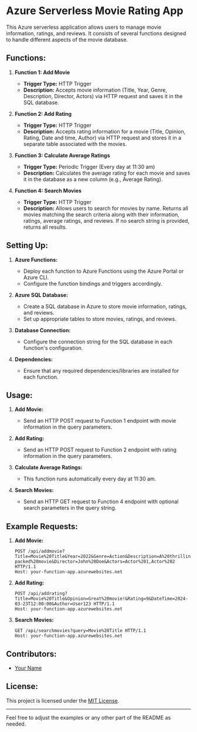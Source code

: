 # Azure Serverless Movie Rating App

This Azure serverless application allows users to manage movie information, ratings, and reviews. It consists of several functions designed to handle different aspects of the movie database.

## Functions:

1. **Function 1: Add Movie**
   - **Trigger Type:** HTTP Trigger
   - **Description:** Accepts movie information (Title, Year, Genre, Description, Director, Actors) via HTTP request and saves it in the SQL database.

2. **Function 2: Add Rating**
   - **Trigger Type:** HTTP Trigger
   - **Description:** Accepts rating information for a movie (Title, Opinion, Rating, Date and time, Author) via HTTP request and stores it in a separate table associated with the movies.

3. **Function 3: Calculate Average Ratings**
   - **Trigger Type:** Periodic Trigger (Every day at 11:30 am)
   - **Description:** Calculates the average rating for each movie and saves it in the database as a new column (e.g., Average Rating).

4. **Function 4: Search Movies**
   - **Trigger Type:** HTTP Trigger
   - **Description:** Allows users to search for movies by name. Returns all movies matching the search criteria along with their information, ratings, average ratings, and reviews. If no search string is provided, returns all results.

## Setting Up:

1. **Azure Functions:**
   - Deploy each function to Azure Functions using the Azure Portal or Azure CLI.
   - Configure the function bindings and triggers accordingly.

2. **Azure SQL Database:**
   - Create a SQL database in Azure to store movie information, ratings, and reviews.
   - Set up appropriate tables to store movies, ratings, and reviews.

3. **Database Connection:**
   - Configure the connection string for the SQL database in each function's configuration.

4. **Dependencies:**
   - Ensure that any required dependencies/libraries are installed for each function.

## Usage:

1. **Add Movie:**
   - Send an HTTP POST request to Function 1 endpoint with movie information in the query parameters.

2. **Add Rating:**
   - Send an HTTP POST request to Function 2 endpoint with rating information in the query parameters.

3. **Calculate Average Ratings:**
   - This function runs automatically every day at 11:30 am.

4. **Search Movies:**
   - Send an HTTP GET request to Function 4 endpoint with optional search parameters in the query string.

## Example Requests:

1. **Add Movie:**
   ```http
   POST /api/addmovie?Title=Movie%20Title&Year=2022&Genre=Action&Description=A%20thrilling%20action-packed%20movie&Director=John%20Doe&Actors=Actor%201,Actor%202 HTTP/1.1
   Host: your-function-app.azurewebsites.net
   ```

2. **Add Rating:**
   ```http
   POST /api/addrating?Title=Movie%20Title&Opinion=Great%20movie!&Rating=9&DateTime=2024-03-23T12:00:00&Author=User123 HTTP/1.1
   Host: your-function-app.azurewebsites.net
   ```

3. **Search Movies:**
   ```http
   GET /api/searchmovies?query=Movie%20Title HTTP/1.1
   Host: your-function-app.azurewebsites.net
   ```

## Contributors:

- [Your Name](https://github.com/your-github-username)

## License:

This project is licensed under the [MIT License](LICENSE).

---

Feel free to adjust the examples or any other part of the README as needed.
